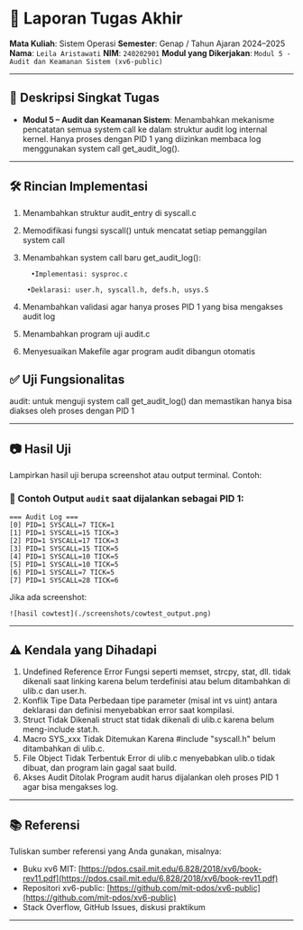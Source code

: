 # 📝 Laporan Tugas Akhir

**Mata Kuliah**: Sistem Operasi
**Semester**: Genap / Tahun Ajaran 2024–2025
**Nama**: `Leila Aristawati`
**NIM**: `240202901`
**Modul yang Dikerjakan**:
`Modul 5 - Audit dan Keamanan Sistem (xv6-public)`

---

## 📌 Deskripsi Singkat Tugas

* **Modul 5 – Audit dan Keamanan Sistem**:
  Menambahkan mekanisme pencatatan semua system call ke dalam struktur audit log internal kernel. Hanya proses dengan PID 1 yang diizinkan membaca log menggunakan system call get_audit_log().
---

## 🛠️ Rincian Implementasi

1. Menambahkan struktur audit_entry di syscall.c

2. Memodifikasi fungsi syscall() untuk mencatat setiap pemanggilan system call

3. Menambahkan system call baru get_audit_log():

         •Implementasi: sysproc.c

        •Deklarasi: user.h, syscall.h, defs.h, usys.S

4. Menambahkan validasi agar hanya proses PID 1 yang bisa mengakses audit log

5. Menambahkan program uji audit.c

6. Menyesuaikan Makefile agar program audit dibangun otomatis

## ✅ Uji Fungsionalitas

audit: untuk menguji system call get_audit_log() dan memastikan hanya bisa diakses oleh proses dengan PID 1

---

## 📷 Hasil Uji

Lampirkan hasil uji berupa screenshot atau output terminal. Contoh:

### 📍 Contoh Output  `audit` saat dijalankan sebagai PID 1:

```
=== Audit Log ===
[0] PID=1 SYSCALL=7 TICK=1
[1] PID=1 SYSCALL=15 TICK=3
[2] PID=1 SYSCALL=17 TICK=3
[3] PID=1 SYSCALL=15 TICK=5
[4] PID=1 SYSCALL=10 TICK=5
[5] PID=1 SYSCALL=10 TICK=5
[6] PID=1 SYSCALL=7 TICK=5
[7] PID=1 SYSCALL=28 TICK=6
```

Jika ada screenshot:

```
![hasil cowtest](./screenshots/cowtest_output.png)
```

---

## ⚠️ Kendala yang Dihadapi

1. Undefined Reference Error
Fungsi seperti memset, strcpy, stat, dll. tidak dikenali saat linking karena belum terdefinisi atau belum ditambahkan di ulib.c dan user.h.
2. Konflik Tipe Data
Perbedaan tipe parameter (misal int vs uint) antara deklarasi dan definisi menyebabkan error saat kompilasi.
3. Struct Tidak Dikenali
struct stat tidak dikenali di ulib.c karena belum meng-include stat.h.
4. Macro SYS_xxx Tidak Ditemukan
Karena #include "syscall.h" belum ditambahkan di ulib.c.
5. File Object Tidak Terbentuk
Error di ulib.c menyebabkan ulib.o tidak dibuat, dan program lain gagal saat build.
6. Akses Audit Ditolak
Program audit harus dijalankan oleh proses PID 1 agar bisa mengakses log.
---

## 📚 Referensi

Tuliskan sumber referensi yang Anda gunakan, misalnya:

* Buku xv6 MIT: [https://pdos.csail.mit.edu/6.828/2018/xv6/book-rev11.pdf](https://pdos.csail.mit.edu/6.828/2018/xv6/book-rev11.pdf)
* Repositori xv6-public: [https://github.com/mit-pdos/xv6-public](https://github.com/mit-pdos/xv6-public)
* Stack Overflow, GitHub Issues, diskusi praktikum

---

